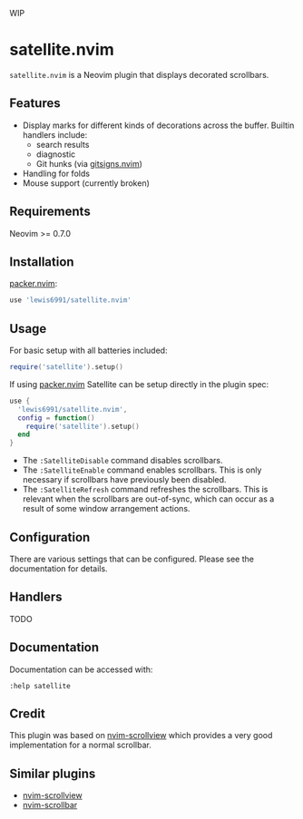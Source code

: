 WIP

# satellite.nvim

`satellite.nvim` is a Neovim plugin that displays decorated scrollbars.

## Features

* Display marks for different kinds of decorations across the buffer. Builtin handlers include:
  * search results
  * diagnostic
  * Git hunks (via [gitsigns.nvim])
* Handling for folds
* Mouse support (currently broken)

## Requirements

Neovim >= 0.7.0

## Installation

[packer.nvim]:
```lua
use 'lewis6991/satellite.nvim'
```

## Usage

For basic setup with all batteries included:
```lua
require('satellite').setup()
```

If using [packer.nvim] Satellite can be setup directly in the plugin spec:

```lua
use {
  'lewis6991/satellite.nvim',
  config = function()
    require('satellite').setup()
  end
}
```

* The `:SatelliteDisable` command disables scrollbars.
* The `:SatelliteEnable` command enables scrollbars. This is only necessary
  if scrollbars have previously been disabled.
* The `:SatelliteRefresh` command refreshes the scrollbars. This is relevant
  when the scrollbars are out-of-sync, which can occur as a result of some
  window arrangement actions.

## Configuration

There are various settings that can be configured. Please see the documentation
for details.

## Handlers

TODO

## Documentation

Documentation can be accessed with:

```nvim
:help satellite
```

## Credit

This plugin was based on [nvim-scrollview] which provides a very good implementation for a normal scrollbar.

## Similar plugins

- [nvim-scrollview]
- [nvim-scrollbar]

[gitsigns.nvim]: https://github.com/lewis6991/gitsigns.nvim
[nvim-scrollbar]: https://github.com/petertriho/nvim-scrollbar
[nvim-scrollview]: https://github.com/dstein64/nvim-scrollview
[packer.nvim]: https://github.com/wbthomason/packer.nvim
